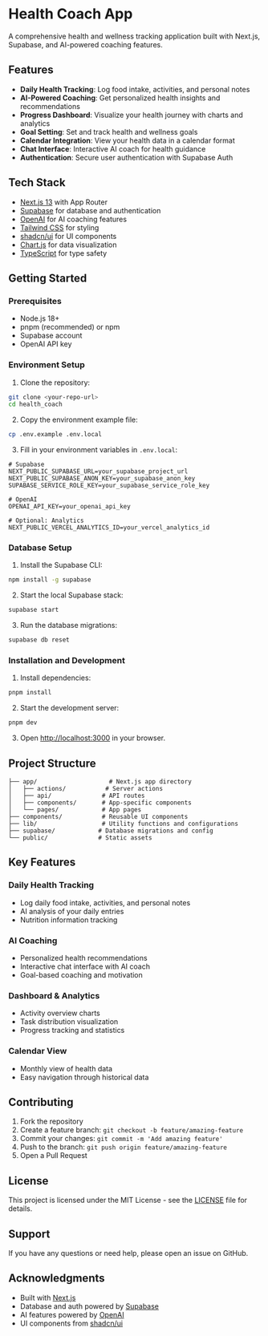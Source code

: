 # Health Coach App

A comprehensive health and wellness tracking application built with Next.js, Supabase, and AI-powered coaching features.

## Features

- **Daily Health Tracking**: Log food intake, activities, and personal notes
- **AI-Powered Coaching**: Get personalized health insights and recommendations
- **Progress Dashboard**: Visualize your health journey with charts and analytics
- **Goal Setting**: Set and track health and wellness goals
- **Calendar Integration**: View your health data in a calendar format
- **Chat Interface**: Interactive AI coach for health guidance
- **Authentication**: Secure user authentication with Supabase Auth

## Tech Stack

- [Next.js 13](https://nextjs.org) with App Router
- [Supabase](https://supabase.com) for database and authentication
- [OpenAI](https://openai.com) for AI coaching features
- [Tailwind CSS](https://tailwindcss.com) for styling
- [shadcn/ui](https://ui.shadcn.com) for UI components
- [Chart.js](https://chartjs.org) for data visualization
- [TypeScript](https://typescriptlang.org) for type safety

## Getting Started

### Prerequisites

- Node.js 18+ 
- pnpm (recommended) or npm
- Supabase account
- OpenAI API key

### Environment Setup

1. Clone the repository:
```bash
git clone <your-repo-url>
cd health_coach
```

2. Copy the environment example file:
```bash
cp .env.example .env.local
```

3. Fill in your environment variables in `.env.local`:
```env
# Supabase
NEXT_PUBLIC_SUPABASE_URL=your_supabase_project_url
NEXT_PUBLIC_SUPABASE_ANON_KEY=your_supabase_anon_key
SUPABASE_SERVICE_ROLE_KEY=your_supabase_service_role_key

# OpenAI
OPENAI_API_KEY=your_openai_api_key

# Optional: Analytics
NEXT_PUBLIC_VERCEL_ANALYTICS_ID=your_vercel_analytics_id
```

### Database Setup

1. Install the Supabase CLI:
```bash
npm install -g supabase
```

2. Start the local Supabase stack:
```bash
supabase start
```

3. Run the database migrations:
```bash
supabase db reset
```

### Installation and Development

1. Install dependencies:
```bash
pnpm install
```

2. Start the development server:
```bash
pnpm dev
```

3. Open [http://localhost:3000](http://localhost:3000) in your browser.

## Project Structure

```
├── app/                    # Next.js app directory
│   ├── actions/           # Server actions
│   ├── api/              # API routes
│   ├── components/       # App-specific components
│   └── pages/            # App pages
├── components/           # Reusable UI components
├── lib/                  # Utility functions and configurations
├── supabase/            # Database migrations and config
└── public/              # Static assets
```

## Key Features

### Daily Health Tracking
- Log daily food intake, activities, and personal notes
- AI analysis of your daily entries
- Nutrition information tracking

### AI Coaching
- Personalized health recommendations
- Interactive chat interface with AI coach
- Goal-based coaching and motivation

### Dashboard & Analytics
- Activity overview charts
- Task distribution visualization
- Progress tracking and statistics

### Calendar View
- Monthly view of health data
- Easy navigation through historical data

## Contributing

1. Fork the repository
2. Create a feature branch: `git checkout -b feature/amazing-feature`
3. Commit your changes: `git commit -m 'Add amazing feature'`
4. Push to the branch: `git push origin feature/amazing-feature`
5. Open a Pull Request

## License

This project is licensed under the MIT License - see the [LICENSE](LICENSE) file for details.

## Support

If you have any questions or need help, please open an issue on GitHub.

## Acknowledgments

- Built with [Next.js](https://nextjs.org)
- Database and auth powered by [Supabase](https://supabase.com)
- AI features powered by [OpenAI](https://openai.com)
- UI components from [shadcn/ui](https://ui.shadcn.com)